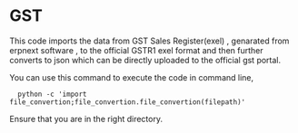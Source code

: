 # GST
This code imports the data from  GST Sales Register(exel) , genarated from erpnext software , to the official GSTR1 exel format and then further converts to json which can be directly uploaded to the official gst portal.

You can use this command to execute the code in command line,

      python -c 'import file_convertion;file_convertion.file_convertion(filepath)'
      
 Ensure that you are in the right directory.
